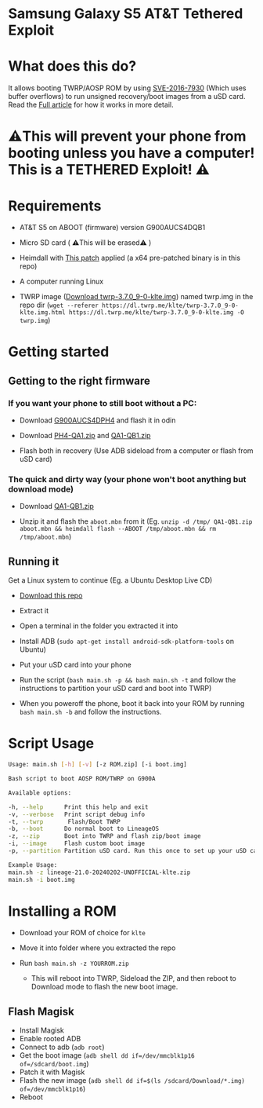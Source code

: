 # Samsung Galaxy S5 AT&T Tethered Exploit

# What does this do?

It allows booting TWRP/AOSP ROM  by using [SVE-2016-7930](https://github.com/frederic/SVE-2016-7930) (Which uses buffer overflows) to run unsigned recovery/boot images from a uSD card. Read the [Full article](https://www.sstic.org/media/SSTIC2017/SSTIC-actes/attacking_samsung_secure_boot/SSTIC2017-Article-attacking_samsung_secure_boot-basse.pdf) for how it works in more detail.

# :warning:This will  prevent your phone from booting unless you have a computer! This is a TETHERED Exploit! :warning:

# Requirements

- AT&T S5 on ABOOT (firmware) version G900AUCS4DQB1

- Micro SD card ( :warning:This will be erased:warning: )

- Heimdall with [This patch](https://github.com/frederic/SVE-2016-7930/blob/master/heimdall-increase_fileTransferSequenceMaxLength.patch) applied (a x64 pre-patched binary is in this repo)

- A computer running Linux

- TWRP image ([Download twrp-3.7.0_9-0-klte.img](https://dl.twrp.me/klte/twrp-3.7.0_9-0-klte.img.html)) named twrp.img in the repo dir (`wget --referer https://dl.twrp.me/klte/twrp-3.7.0_9-0-klte.img.html https://dl.twrp.me/klte/twrp-3.7.0_9-0-klte.img -O twrp.img`)

# Getting started

## Getting to the right firmware
### If you want your phone to still boot without a PC:
- Download [G900AUCS4DPH4](https://androidfilehost.com/?fid=312968873555011029) and flash it in odin

- Download [PH4-QA1.zip](https://www.androidfilehost.com/?fid=745425885120714574) and [QA1-QB1.zip](https://www.androidfilehost.com/?fid=673368273298937968)

- Flash both in recovery (Use ADB sideload from a computer or flash from uSD card)

### The quick and dirty way (your phone won't boot anything but download mode)
- Download [QA1-QB1.zip](https://www.androidfilehost.com/?fid=673368273298937968)

- Unzip it and flash the `aboot.mbn` from it (Eg. `unzip -d /tmp/ QA1-QB1.zip aboot.mbn && heimdall flash --ABOOT /tmp/aboot.mbn && rm /tmp/aboot.mbn`)

## Running it

Get a Linux system to continue (Eg. a Ubuntu Desktop Live CD)

- [Download this repo](https://github.com/justaCasualCoder/G900A-TWRP-ROM/archive/refs/heads/main.zip)

- Extract it

- Open a terminal in the folder you extracted it into

- Install ADB (`sudo apt-get install android-sdk-platform-tools` on Ubuntu)

- Put your uSD card into your phone

- Run the script (`bash main.sh -p && bash main.sh -t` and follow the instructions to partition your uSD card and boot into TWRP)

- When you poweroff the phone, boot it back into your ROM by running  `bash main.sh -b` and follow the instructions.

# Script Usage

```bash
Usage: main.sh [-h] [-v] [-z ROM.zip] [-i boot.img]

Bash script to boot AOSP ROM/TWRP on G900A

Available options:

-h, --help      Print this help and exit
-v, --verbose   Print script debug info
-t, --twrp       Flash/Boot TWRP
-b, --boot      Do normal boot to LineageOS
-z, --zip       Boot into TWRP and flash zip/boot image
-i, --image     Flash custom boot image
-p, --partition Partition uSD card. Run this once to set up your uSD card

Example Usage:
main.sh -z lineage-21.0-20240202-UNOFFICIAL-klte.zip
main.sh -i boot.img
```

# Installing a ROM

- Download your ROM of choice for `klte`

- Move it into folder where you extracted the repo

- Run `bash main.sh -z YOURROM.zip`
  
  - This will reboot into TWRP, Sideload the ZIP, and then reboot to Download mode to flash the new boot image.

## Flash Magisk

- Install Magisk
- Enable rooted ADB
- Connect to adb (`adb root`)
- Get the boot image (`adb shell dd if=/dev/mmcblk1p16 of=/sdcard/boot.img`)
- Patch it with Magisk
- Flash the new image (`adb shell dd if=$(ls /sdcard/Download/*.img) of=/dev/mmcblk1p16`)
- Reboot
